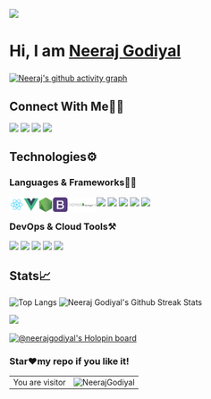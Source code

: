 
 <a href="https://count.getloli.com/"><img src="https://count.getloli.com/get/@:NeerajGodiyal"></a>

# Hi, I am  <a href="https://neerajgodiyal.vercel.app/">Neeraj Godiyal</a> 



   
### 
[![Neeraj's github activity graph](https://github-readme-activity-graph.vercel.app/graph?username=NeerajGodiyal&theme=dracula)](https://github.com/NeerajGodiyal/github-readme-activity-graph)

## Connect With Me👋🏼

<p align="left">  
<a href="https://twitter.com/NeerajGodiyal_" target="blank"><img src="https://img.icons8.com/color/35/000000/twitter--v2.png"/></a>
<a href="https://www.linkedin.com/in/neeraj-godiyal-a402a018a/" target="blank"><img src="https://img.icons8.com/color/35/000000/linkedin.png"/></a>
<a href="https://www.facebook.com/naj.godiyal.3" target="blank"><img src="https://img.icons8.com/color/35/000000/facebook.png"/></a>
<a href="https://www.instagram.com/neerajgodiyal250/" target="blank"><img src="https://img.icons8.com/fluency/35/000000/instagram-new.png"/></a>

</a>
      
</p>
 
## Technologies⚙️

### Languages & Frameworks✍🏼

<img src="https://img.icons8.com/color/35/000000/html-5--v1.png"/> <img src="https://img.icons8.com/color/35/000000/css3.png"/> <img src="https://img.icons8.com/color/35/000000/javascript--v1.png"/> <img src="https://img.icons8.com/color/35/000000/c-plus-plus-logo.png"/>
 <img src="https://img.icons8.com/color/35/000000/python.png"/><img align="left" alt="React" width="26px" src="https://raw.githubusercontent.com/github/explore/80688e429a7d4ef2fca1e82350fe8e3517d3494d/topics/react/react.png"/>
<img align="left" alt="vue" width="26px" src="https://raw.githubusercontent.com/github/explore/80688e429a7d4ef2fca1e82350fe8e3517d3494d/topics/vue/vue.png"/>
<img align="left" alt="Node.js" width="26px" src="https://raw.githubusercontent.com/github/explore/80688e429a7d4ef2fca1e82350fe8e3517d3494d/topics/nodejs/nodejs.png" />
<img align="left" alt="Bootstrap" width="26px" src="https://raw.githubusercontent.com/github/explore/80688e429a7d4ef2fca1e82350fe8e3517d3494d/topics/bootstrap/bootstrap.png"/>
<img align="left" alt="express" width="26px" src="https://raw.githubusercontent.com/github/explore/80688e429a7d4ef2fca1e82350fe8e3517d3494d/topics/express/express.png"/>
<img align="left" alt="MongoDB" width="26px" src="https://raw.githubusercontent.com/github/explore/80688e429a7d4ef2fca1e82350fe8e3517d3494d/topics/mongodb/mongodb.png"/>


### DevOps & Cloud Tools⚒️

<img src="https://img.icons8.com/fluency/35/000000/visual-studio-code-2019.png"/> <img src="https://img.icons8.com/color/35/000000/google-cloud.png"/> <img src="https://img.icons8.com/color/35/000000/figma--v2.png"/> <img src="https://img.icons8.com/color/35/000000/git.png"/> <img src="https://img.icons8.com/color/35/000000/github.png"/> 


## Stats📈


![Top Langs](https://github-readme-stats.vercel.app/api/top-langs/?username=NeerajGodiyal&langs_count=8&layout=compact&show_icons=true&theme=radical)
<img alt="Neeraj Godiyal's Github Streak Stats" src="http://github-readme-streak-stats.herokuapp.com/?user=NeerajGodiyal&theme=dark" />


<div align="left">

  <img src="https://raw.githubusercontent.com/halfrost/halfrost/master/icons/header_.png">
  
[![@neerajgodiyal's Holopin board](https://holopin.me/neerajgodiyal)](https://holopin.io/@neerajgodiyal)   

### Star❤️my repo if you like it!

</div>
<table>
  <tr>
    <td>You are visitor</td>
    <td><img src="https://profile-counter.glitch.me/NeerajGodiyal/count.svg" alt="NeerajGodiyal" /></td>
  </tr>
</table>

